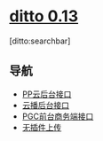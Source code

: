 # [ditto 0.13]()

[ditto:searchbar]

## 导航
- [PP云后台接口](#docs/index)
- [云播后台接口](#docs/pgcAdmin)
- [PGC前台商务端接口](#docs/pgc)
- [无插件上传](#docs/upload)